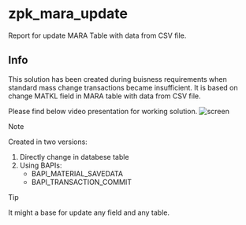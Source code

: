 # zpk_mara_update

Report for update MARA Table with data from CSV file.

## Info
This solution has been created during buisness requirements when standard mass change transactions became insufficient. It is based on change MATKL field in MARA table with data from CSV file.

Please find below video presentation for working solution.
![screen]( )

> [!NOTE]
> Created in two versions:
> 1. Directly change in databese table
> 2. Using BAPIs:
>    - BAPI_MATERIAL_SAVEDATA
>    - BAPI_TRANSACTION_COMMIT

> [!TIP]
> It might a base for update any field and any table.

